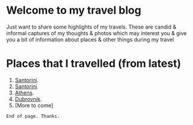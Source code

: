 

# Welcome to my travel blog

Just want to share some highlights of my travels. These are candid & informal captures of my thoughts & photos which may interest you & give you a bit of information about places & other things during my travel

# Places that I travelled (from latest)


1. [Santorini](./paris2024.md).
2. [Santorini](./santorini.md).
3. [Athens](./athens.md).
4. [Dubrovnik](./Dubrovnik.md).
5. [More to come]


```
End of page. Thanks.
```
